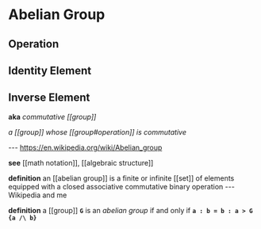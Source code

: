 # Abelian Group

## Operation

## Identity Element

## Inverse Element

**aka** _commutative [[group]]_

_a [[group]] whose [[group#operation]] is commutative_

--- <https://en.wikipedia.org/wiki/Abelian_group>

**see** [[math notation]], [[algebraic structure]]

**definition** an [[abelian group]] is a finite or infinite [[set]] of elements equipped with a closed associative commutative binary operation --- Wikipedia and me

**definition** a [[group]] **`G`** is an _abelian group_ if and only if **`a : b = b : a > G {a /\ b}`**
